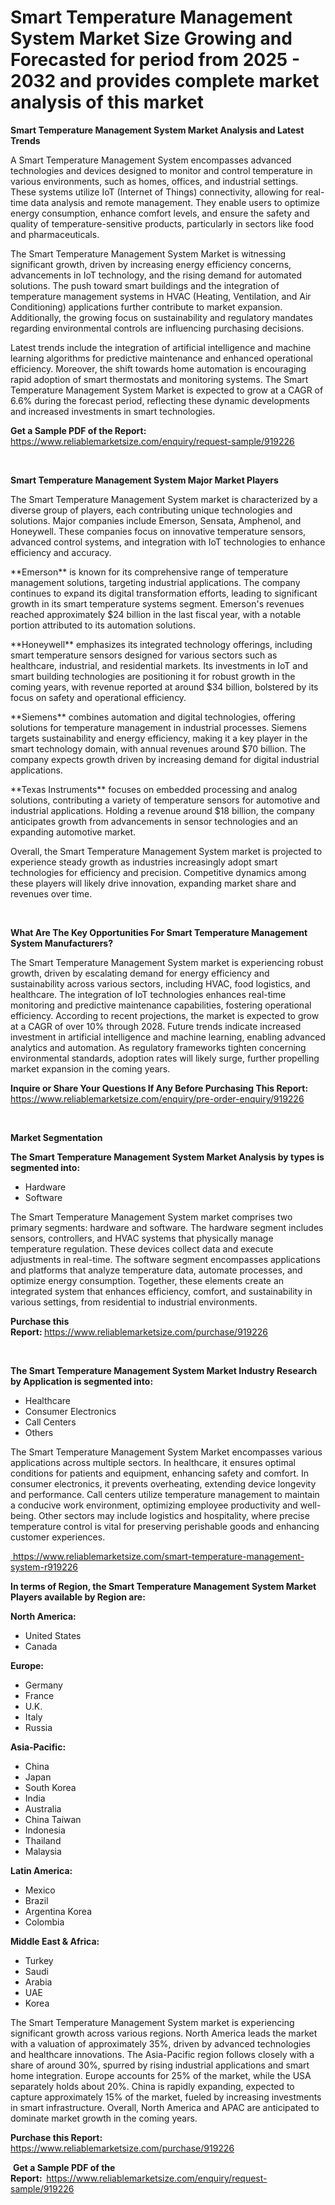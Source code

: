 <p><h1>Smart Temperature Management System Market Size Growing and Forecasted for period from 2025 - 2032 and provides complete market analysis of this market</h1></p><p><strong>Smart Temperature Management System Market Analysis and Latest Trends</strong></p>
<p><p>A Smart Temperature Management System encompasses advanced technologies and devices designed to monitor and control temperature in various environments, such as homes, offices, and industrial settings. These systems utilize IoT (Internet of Things) connectivity, allowing for real-time data analysis and remote management. They enable users to optimize energy consumption, enhance comfort levels, and ensure the safety and quality of temperature-sensitive products, particularly in sectors like food and pharmaceuticals.</p><p>The Smart Temperature Management System Market is witnessing significant growth, driven by increasing energy efficiency concerns, advancements in IoT technology, and the rising demand for automated solutions. The push toward smart buildings and the integration of temperature management systems in HVAC (Heating, Ventilation, and Air Conditioning) applications further contribute to market expansion. Additionally, the growing focus on sustainability and regulatory mandates regarding environmental controls are influencing purchasing decisions.</p><p>Latest trends include the integration of artificial intelligence and machine learning algorithms for predictive maintenance and enhanced operational efficiency. Moreover, the shift towards home automation is encouraging rapid adoption of smart thermostats and monitoring systems. The Smart Temperature Management System Market is expected to grow at a CAGR of 6.6% during the forecast period, reflecting these dynamic developments and increased investments in smart technologies.</p></p>
<p><strong>Get a Sample PDF of the Report:&nbsp;</strong> <a href="https://www.reliablemarketsize.com/enquiry/request-sample/919226?utm_campaign=2471&utm_medium=2&utm_source=Github&utm_content=ia&utm_term=18042025&utm_id=smart-temperature-management-system">https://www.reliablemarketsize.com/enquiry/request-sample/919226</a></p>
<p>&nbsp;</p>
<p><strong>Smart Temperature Management System Major Market Players</strong></p>
<p><p>The Smart Temperature Management System market is characterized by a diverse group of players, each contributing unique technologies and solutions. Major companies include Emerson, Sensata, Amphenol, and Honeywell. These companies focus on innovative temperature sensors, advanced control systems, and integration with IoT technologies to enhance efficiency and accuracy.</p><p>**Emerson** is known for its comprehensive range of temperature management solutions, targeting industrial applications. The company continues to expand its digital transformation efforts, leading to significant growth in its smart temperature systems segment. Emerson's revenues reached approximately $24 billion in the last fiscal year, with a notable portion attributed to its automation solutions.</p><p>**Honeywell** emphasizes its integrated technology offerings, including smart temperature sensors designed for various sectors such as healthcare, industrial, and residential markets. Its investments in IoT and smart building technologies are positioning it for robust growth in the coming years, with revenue reported at around $34 billion, bolstered by its focus on safety and operational efficiency.</p><p>**Siemens** combines automation and digital technologies, offering solutions for temperature management in industrial processes. Siemens targets sustainability and energy efficiency, making it a key player in the smart technology domain, with annual revenues around $70 billion. The company expects growth driven by increasing demand for digital industrial applications.</p><p>**Texas Instruments** focuses on embedded processing and analog solutions, contributing a variety of temperature sensors for automotive and industrial applications. Holding a revenue around $18 billion, the company anticipates growth from advancements in sensor technologies and an expanding automotive market.</p><p>Overall, the Smart Temperature Management System market is projected to experience steady growth as industries increasingly adopt smart technologies for efficiency and precision. Competitive dynamics among these players will likely drive innovation, expanding market share and revenues over time.</p></p>
<p>&nbsp;</p>
<p><strong>What Are The Key Opportunities For Smart Temperature Management System Manufacturers?</strong></p>
<p><p>The Smart Temperature Management System market is experiencing robust growth, driven by escalating demand for energy efficiency and sustainability across various sectors, including HVAC, food logistics, and healthcare. The integration of IoT technologies enhances real-time monitoring and predictive maintenance capabilities, fostering operational efficiency. According to recent projections, the market is expected to grow at a CAGR of over 10% through 2028. Future trends indicate increased investment in artificial intelligence and machine learning, enabling advanced analytics and automation. As regulatory frameworks tighten concerning environmental standards, adoption rates will likely surge, further propelling market expansion in the coming years.</p></p>
<p><strong>Inquire or Share Your Questions If Any Before Purchasing This Report:</strong> <a href="https://www.reliablemarketsize.com/enquiry/pre-order-enquiry/919226?utm_campaign=2471&utm_medium=2&utm_source=Github&utm_content=ia&utm_term=18042025&utm_id=smart-temperature-management-system">https://www.reliablemarketsize.com/enquiry/pre-order-enquiry/919226</a></p>
<p>&nbsp;</p>
<p><strong>Market Segmentation</strong></p>
<p><strong>The Smart Temperature Management System Market Analysis by types is segmented into:</strong></p>
<p><ul><li>Hardware</li><li>Software</li></ul></p>
<p><p>The Smart Temperature Management System market comprises two primary segments: hardware and software. The hardware segment includes sensors, controllers, and HVAC systems that physically manage temperature regulation. These devices collect data and execute adjustments in real-time. The software segment encompasses applications and platforms that analyze temperature data, automate processes, and optimize energy consumption. Together, these elements create an integrated system that enhances efficiency, comfort, and sustainability in various settings, from residential to industrial environments.</p></p>
<p><strong>Purchase this Report:&nbsp;</strong><a href="https://www.reliablemarketsize.com/purchase/919226?utm_campaign=2471&utm_medium=2&utm_source=Github&utm_content=ia&utm_term=18042025&utm_id=smart-temperature-management-system">https://www.reliablemarketsize.com/purchase/919226</a></p>
<p>&nbsp;</p>
<p><strong>The Smart Temperature Management System Market Industry Research by Application is segmented into:</strong></p>
<p><ul><li>Healthcare</li><li>Consumer Electronics</li><li>Call Centers</li><li>Others</li></ul></p>
<p><p>The Smart Temperature Management System Market encompasses various applications across multiple sectors. In healthcare, it ensures optimal conditions for patients and equipment, enhancing safety and comfort. In consumer electronics, it prevents overheating, extending device longevity and performance. Call centers utilize temperature management to maintain a conducive work environment, optimizing employee productivity and well-being. Other sectors may include logistics and hospitality, where precise temperature control is vital for preserving perishable goods and enhancing customer experiences.</p></p>
<p><a href="https://www.reliablemarketsize.com/smart-temperature-management-system-r919226?utm_campaign=2471&utm_medium=2&utm_source=Github&utm_content=ia&utm_term=18042025&utm_id=smart-temperature-management-system">&nbsp;https://www.reliablemarketsize.com/smart-temperature-management-system-r919226</a></p>
<p><strong>In terms of Region, the Smart Temperature Management System Market Players available by Region are:</strong></p>
<p>
    <p> <strong> North America: </strong>
        <ul>
            <li>United States</li>
            <li>Canada</li>
        </ul>
        </p> 
    <p> <strong> Europe: </strong>
        <ul>
            <li>Germany</li>
            <li>France</li>
            <li>U.K.</li>
            <li>Italy</li>
            <li>Russia</li>
        </ul>
        </p> 
    <p> <strong> Asia-Pacific: </strong>
        <ul>
            <li>China</li>
            <li>Japan</li>
            <li>South Korea</li>
            <li>India</li>
            <li>Australia</li>
            <li>China Taiwan</li>
            <li>Indonesia</li>
            <li>Thailand</li>
            <li>Malaysia</li>
        </ul>
        </p> 
    <p> <strong> Latin America: </strong>
        <ul>
            <li>Mexico</li>
            <li>Brazil</li>
            <li>Argentina Korea</li>
            <li>Colombia</li>
        </ul>
        </p> 
    <p> <strong> Middle East & Africa: </strong>
        <ul>
            <li>Turkey</li>
            <li>Saudi</li>
            <li>Arabia</li>
            <li>UAE</li>
            <li>Korea</li>
        </ul>
    </p>
    </p>
<p><p>The Smart Temperature Management System market is experiencing significant growth across various regions. North America leads the market with a valuation of approximately 35%, driven by advanced technologies and healthcare innovations. The Asia-Pacific region follows closely with a share of around 30%, spurred by rising industrial applications and smart home integration. Europe accounts for 25% of the market, while the USA separately holds about 20%. China is rapidly expanding, expected to capture approximately 15% of the market, fueled by increasing investments in smart infrastructure. Overall, North America and APAC are anticipated to dominate market growth in the coming years.</p></p>
<p><strong>Purchase this Report: </strong><a href="https://www.reliablemarketsize.com/purchase/919226?utm_campaign=2471&utm_medium=2&utm_source=Github&utm_content=ia&utm_term=18042025&utm_id=smart-temperature-management-system">https://www.reliablemarketsize.com/purchase/919226</a></p>
<p>&nbsp;<strong>Get a Sample PDF of the Report:&nbsp;&nbsp;</strong><a href="https://www.reliablemarketsize.com/enquiry/request-sample/919226?utm_campaign=2471&utm_medium=2&utm_source=Github&utm_content=ia&utm_term=18042025&utm_id=smart-temperature-management-system">https://www.reliablemarketsize.com/enquiry/request-sample/919226</a></p>
<p><strong></strong></p>
<p><p></p><p></p><p></p></p>